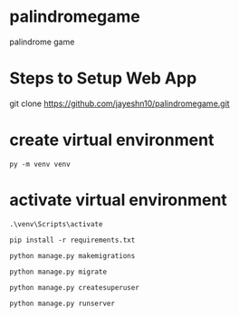 # palindromegame
palindrome game
# Steps to Setup Web App
git clone  https://github.com/jayeshn10/palindromegame.git
# create virtual environment
```
py -m venv venv
```
# activate virtual environment
```
.\venv\Scripts\activate
```
```
pip install -r requirements.txt
```
```
python manage.py makemigrations
```
```
python manage.py migrate
```
```
python manage.py createsuperuser
```
```
python manage.py runserver
```

